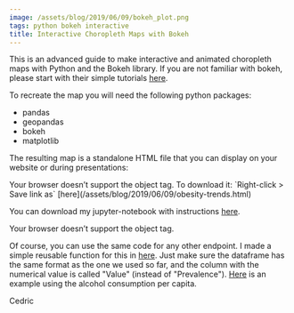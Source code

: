 ```yaml
---
image: /assets/blog/2019/06/09/bokeh_plot.png
tags: python bokeh interactive
title: Interactive Choropleth Maps with Bokeh
---
```

This is an advanced guide to make interactive and animated choropleth maps with Python and the Bokeh library. If you are not familiar with bokeh, please start with their simple tutorials [here](https://bokeh.pydata.org/en/latest/ "Bokeh tutorials").

To recreate the map you will need the following python packages:
* pandas
* geopandas
* bokeh
* matplotlib

The resulting map is a standalone HTML file that you can display on your website or during presentations:

<object data="/assets/blog/2019/06/09/obesity-trends.html" type="text/html" style="overflow:hidden; height: 840px; width: 110%; transform: translateX(-22px);">
    Your browser doesn’t support the object tag.
</object>
To download it: `Right-click > Save link as` [here](/assets/blog/2019/06/09/obesity-trends.html)

You can download my jupyter-notebook with instructions [here](/assets/blog/2019/06/09/obesity-trends.ipynb "Download link").

<object data="/assets/blog/2019/06/09/notebook.html" type="text/html" style="overflow:hidden; height: 800px; width: 100%">
    Your browser doesn’t support the object tag.
</object>

Of course, you can use the same code for any other endpoint. I made a simple reusable function for this in [here](/assets/blog/2019/06/09/interactive_maps.py). Just make sure the dataframe has the same format as the one we used so far, and the column with the numerical value is called "Value" (instead of "Prevalence"). [Here](/assets/blog/2019/06/09/alcohol-consumption.html) is an example using the alcohol consumption per capita.

Cedric
